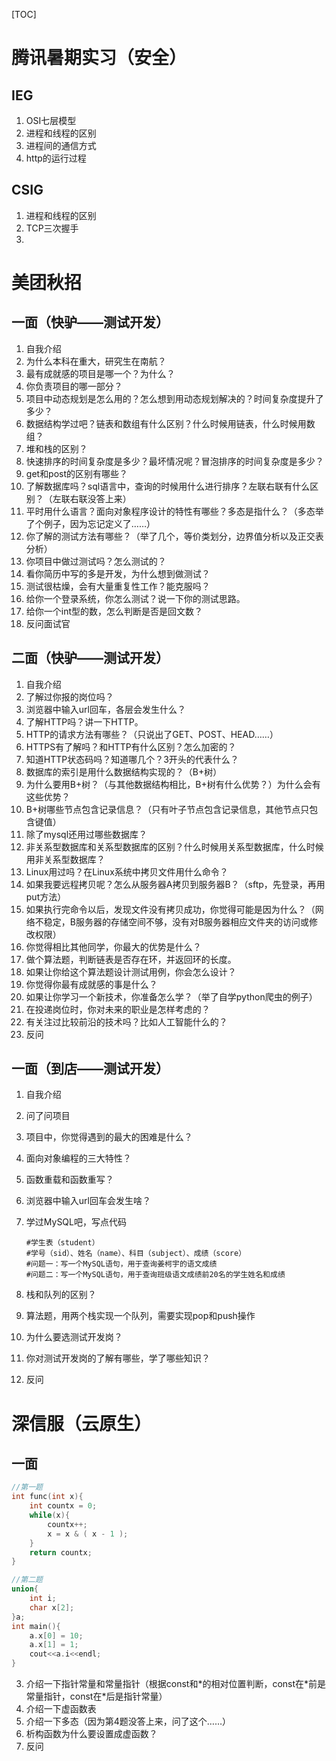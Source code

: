 [TOC]

# 腾讯暑期实习（安全）

## IEG

1. OSI七层模型
2. 进程和线程的区别
3. 进程间的通信方式
4. http的运行过程

## CSIG

1. 进程和线程的区别
2. TCP三次握手
3. 



# 美团秋招

## 一面（快驴——测试开发）

1. 自我介绍
2. 为什么本科在重大，研究生在南航？
3. 最有成就感的项目是哪一个？为什么？
4. 你负责项目的哪一部分？
5. 项目中动态规划是怎么用的？怎么想到用动态规划解决的？时间复杂度提升了多少？
6. 数据结构学过吧？链表和数组有什么区别？什么时候用链表，什么时候用数组？
7. 堆和栈的区别？
8. 快速排序的时间复杂度是多少？最坏情况呢？冒泡排序的时间复杂度是多少？
9. get和post的区别有哪些？
10. 了解数据库吗？sql语言中，查询的时候用什么进行排序？左联右联有什么区别？（左联右联没答上来）
11. 平时用什么语言？面向对象程序设计的特性有哪些？多态是指什么？（多态举了个例子，因为忘记定义了……）
12. 你了解的测试方法有哪些？（举了几个，等价类划分，边界值分析以及正交表分析）
13. 你项目中做过测试吗？怎么测试的？
14. 看你简历中写的多是开发，为什么想到做测试？
15. 测试很枯燥，会有大量重复性工作？能克服吗？
16. 给你一个登录系统，你怎么测试？说一下你的测试思路。
17. 给你一个int型的数，怎么判断是否是回文数？
18. 反问面试官

## 二面（快驴——测试开发）

1. 自我介绍
2. 了解过你报的岗位吗？
3. 浏览器中输入url回车，各层会发生什么？
4. 了解HTTP吗？讲一下HTTP。
5. HTTP的请求方法有哪些？（只说出了GET、POST、HEAD……）
6. HTTPS有了解吗？和HTTP有什么区别？怎么加密的？
7. 知道HTTP状态码吗？知道哪几个？3开头的代表什么？
8. 数据库的索引是用什么数据结构实现的？（B+树）
9. 为什么要用B+树？（与其他数据结构相比，B+树有什么优势？）为什么会有这些优势？
10. B+树哪些节点包含记录信息？（只有叶子节点包含记录信息，其他节点只包含键值）
11. 除了mysql还用过哪些数据库？
12. 非关系型数据库和关系型数据库的区别？什么时候用关系型数据库，什么时候用非关系型数据库？
13. Linux用过吗？在Linux系统中拷贝文件用什么命令？
14. 如果我要远程拷贝呢？怎么从服务器A拷贝到服务器B？（sftp，先登录，再用put方法）
15. 如果执行完命令以后，发现文件没有拷贝成功，你觉得可能是因为什么？（网络不稳定，B服务器的存储空间不够，没有对B服务器相应文件夹的访问或修改权限）
16. 你觉得相比其他同学，你最大的优势是什么？
17. 做个算法题，判断链表是否存在环，并返回环的长度。
18. 如果让你给这个算法题设计测试用例，你会怎么设计？
19. 你觉得你最有成就感的事是什么？
20. 如果让你学习一个新技术，你准备怎么学？（举了自学python爬虫的例子）
21. 在投递岗位时，你对未来的职业是怎样考虑的？
22. 有关注过比较前沿的技术吗？比如人工智能什么的？
23. 反问

## 一面（到店——测试开发）

1. 自我介绍

2. 问了问项目

3. 项目中，你觉得遇到的最大的困难是什么？

4. 面向对象编程的三大特性？

5. 函数重载和函数重写？

6. 浏览器中输入url回车会发生啥？

7. 学过MySQL吧，写点代码

   ```mysql
   #学生表（student）
   #学号（sid）、姓名（name）、科目（subject）、成绩（score）
   #问题一：写一个MySQL语句，用于查询姜柯宇的语文成绩
   #问题二：写一个MySQL语句，用于查询班级语文成绩前20名的学生姓名和成绩
   ```

8. 栈和队列的区别？

9. 算法题，用两个栈实现一个队列，需要实现pop和push操作

10. 为什么要选测试开发岗？

11. 你对测试开发岗的了解有哪些，学了哪些知识？

12. 反问

# 深信服（云原生）

## 一面

```C++
//第一题
int func(int x){
    int countx = 0;
    while(x){
        countx++;
        x = x & ( x - 1 );
    }
    return countx;
}

//第二题
union{
    int i;
    char x[2];
}a;
int main(){
    a.x[0] = 10;
    a.x[1] = 1;
    cout<<a.i<<endl;
}
```

3. 介绍一下指针常量和常量指针（根据const和\*的相对位置判断，const在\*前是常量指针，const在\*后是指针常量）
4. 介绍一下虚函数表
5. 介绍一下多态（因为第4题没答上来，问了这个……）
6. 析构函数为什么要设置成虚函数？
7. 反问
